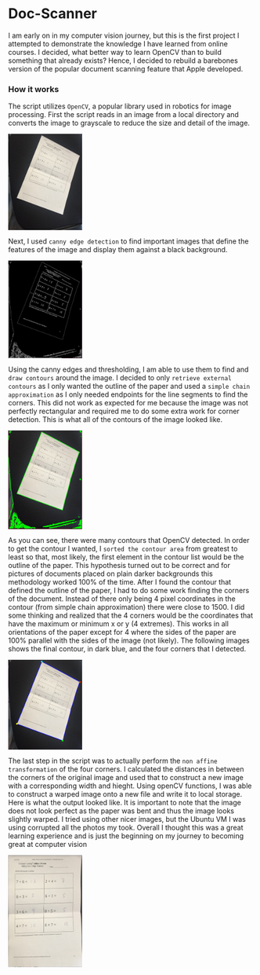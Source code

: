 # Doc-Scanner
I am early on in my computer vision journey, but this is the first project I attempted to demonstrate the knowledge I have learned from online courses. I decided, what better way to learn OpenCV than to build something that already exists? Hence, I decided to rebuild a barebones version of the popular document scanning feature that Apple developed.

### How it works

The script utilizes ```OpenCV```, a popular library used in robotics for image processing. First the script reads in an image from a local directory and converts the image to grayscale to reduce the size and detail of the image. 

<img src="./images/original.png"
     align="center"
     width = "30%"
     height = "30%" />

Next, I used ```canny edge detection``` to find important images that define the features of the image and display them against a black background.

<img src="./images/cannyedges.png"
     width = "30%"
     align="center"
     height = "30%"/>
     
Using the canny edges and thresholding, I am able to use them to find and ```draw contours``` around the image. I decided to only ```retrieve external contours``` as I only wanted the outline of the paper and used a ```simple chain approximation``` as I only needed endpoints for the line segments to find the corners. This did not work as expected for me because the image was not perfectly rectangular and required me to do some extra work for corner detection. This is what all of the contours of the image looked like.

<img src="./images/allcontours.png"
     width = "30%"
     align="center"
     height = "30%"/>
     
As you can see, there were many contours that OpenCV detected. In order to get the contour I wanted, I ```sorted the contour area``` from greatest to least so that, most likely, the first element in the contour list would be the outline of the paper. This hypothesis turned out to be correct and for pictures of documents placed on plain darker backgrounds this methodology worked 100% of the time. After I found the contour that defined the outline of the paper, I had to do some work finding the corners of the document. Instead of there only being 4 pixel coordinates in the contour (from simple chain approximation) there were close to 1500. I did some thinking and realized that the 4 corners would be the coordinates that have the maximum or minimum x or y (4 extremes). This works in all orientations of the paper except for 4 where the sides of the paper are 100% parallel with the sides of the image (not likely). The following images shows the final contour, in dark blue, and the four corners that I detected.


<img src="./images/countourandcorners.png"
     width = "30%"
     align="center"
     height = "30%"/>
     
The last step in the script was to actually perform the ```non affine transformation``` of the four corners. I calculated the distances in between the corners of the original image and used that to construct a new image with a corresponding width and hieght. Using openCV functions, I was able to construct a warped image onto a new file and write it to local storage. Here is what the output looked like.
It is important to note that the image does not look perfect as the paper was bent and thus the image looks slightly warped. I tried using other nicer images, but the Ubuntu VM I was using corrupted all the photos my took. Overall I thought this was a great learning experience and is just the beginning on my journey to becoming great at computer vision


<img src="./images/final.png"
     width = "30%"
     align="center"
     height = "30%"/>


